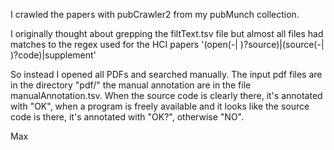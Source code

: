I crawled the papers with pubCrawler2 from my pubMunch collection.

I originally thought about grepping the filtText.tsv file but almost all files 
had matches to the regex used for the HCI papers '(open(-| )?source)|(source(-| )?code)|supplement'

So instead I opened all PDFs and searched manually. The input pdf files are in the directory "pdf/"
the manual annotation are in the file manualAnnotation.tsv. When the source code is clearly there, 
it's annotated with "OK", when a program is freely available and it looks like the source code is 
there, it's annotated with "OK?", otherwise "NO".

Max
